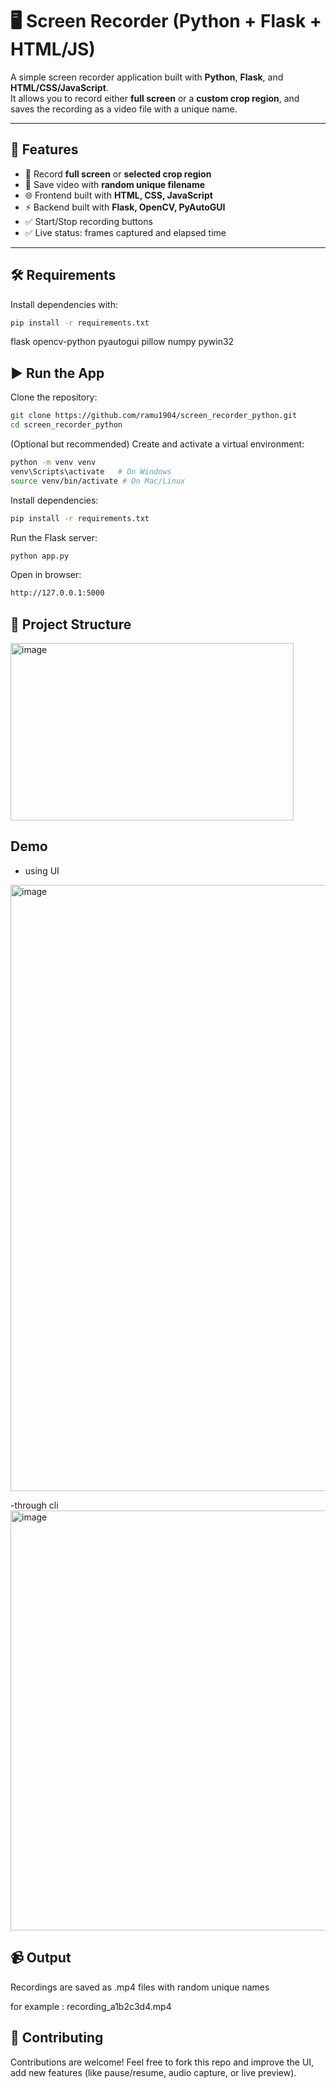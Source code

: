 # 🖥️ Screen Recorder (Python + Flask + HTML/JS)

A simple screen recorder application built with **Python**, **Flask**, and **HTML/CSS/JavaScript**.  
It allows you to record either **full screen** or a **custom crop region**, and saves the recording as a video file with a unique name.

---

## 🚀 Features
- 🎥 Record **full screen** or **selected crop region**  
- 💾 Save video with **random unique filename**  
- 🌐 Frontend built with **HTML, CSS, JavaScript**  
- ⚡ Backend built with **Flask, OpenCV, PyAutoGUI**  
- ✅ Start/Stop recording buttons  
- ✅ Live status: frames captured and elapsed time  

---

## 🛠️ Requirements

Install dependencies with:

```bash
pip install -r requirements.txt
```
flask
opencv-python
pyautogui
pillow
numpy
pywin32


## ▶️ Run the App

Clone the repository:
```bash
git clone https://github.com/ramu1904/screen_recorder_python.git
cd screen_recorder_python
```

(Optional but recommended) Create and activate a virtual environment:

```bash
python -m venv venv
venv\Scripts\activate   # On Windows
source venv/bin/activate # On Mac/Linux
```
Install dependencies:
```bash
pip install -r requirements.txt
```
Run the Flask server:
```bash
python app.py
```
Open in browser:
```bash
http://127.0.0.1:5000
```

## 📂 Project Structure

<img width="453" height="284" alt="image" src="https://github.com/user-attachments/assets/1a2c9f59-0a3a-4d56-8463-55f333e01205" />

## Demo

- using UI 
<img width="1919" height="970" alt="image" src="https://github.com/user-attachments/assets/10bbce71-100e-45e3-96b5-6c6d8087fd22" />

-through cli
<img width="915" height="672" alt="image" src="https://github.com/user-attachments/assets/3fdd6f23-60fd-443b-848d-6f51a76399d5" />

## 📹 Output

Recordings are saved as .mp4 files with random unique names 

for example :
recording_a1b2c3d4.mp4

## 🤝 Contributing

Contributions are welcome!
Feel free to fork this repo and improve the UI, add new features (like pause/resume, audio capture, or live preview).

